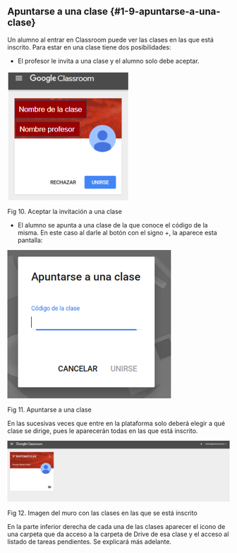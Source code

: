 ## Apuntarse a una clase {#1-9-apuntarse-a-una-clase}

Un alumno al entrar en Classroom puede ver las clases en las que está inscrito. Para estar en una clase tiene dos posibilidades:

*   El profesor le invita a una clase y el alumno solo debe aceptar.

![](https://raw.githubusercontent.com/catedu/google-classroom-2018/master/images/image3.png)

Fig 10\. Aceptar la invitación a una clase

*   El alumno se apunta a una clase de la que conoce el código de la misma. En este caso al darle al botón con el signo +, la aparece esta pantalla:

![](https://raw.githubusercontent.com/catedu/google-classroom-2018/master/images/image11.png)

Fig 11\. Apuntarse a una clase

En las sucesivas veces que entre en la plataforma solo deberá elegir a qué clase se dirige, pues le aparecerán todas en las que está inscrito.

![](https://raw.githubusercontent.com/catedu/google-classroom-2018/master/images/image16.png)

Fig 12\. Imagen del muro con las clases en las que se está inscrito

En la parte inferior derecha de cada una de las clases aparecer el icono de una carpeta que da acceso a la carpeta de Drive de esa clase y el acceso al listado de tareas pendientes. Se explicará más adelante.